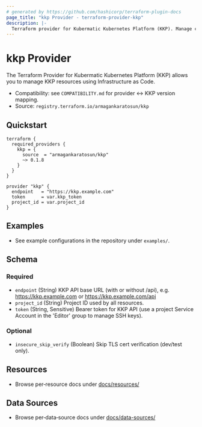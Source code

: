 ```yaml
---
# generated by https://github.com/hashicorp/terraform-plugin-docs
page_title: "kkp Provider - terraform-provider-kkp"
description: |-
  Terraform provider for Kubermatic Kubernetes Platform (KKP). Manage clusters, machine deployments, SSH keys, addons, and applications.
---
```


# kkp Provider

The Terraform Provider for Kubermatic Kubernetes Platform (KKP) allows you to manage KKP resources using Infrastructure as Code.

- Compatibility: see `COMPATIBILITY.md` for provider ↔ KKP version mapping.
- Source: `registry.terraform.io/armagankaratosun/kkp`

## Quickstart

```hcl
terraform {
  required_providers {
    kkp = {
      source  = "armagankaratosun/kkp"
      ~> 0.1.8
    }
  }
}

provider "kkp" {
  endpoint   = "https://kkp.example.com"
  token      = var.kkp_token
  project_id = var.project_id
}
```

## Examples

- See example configurations in the repository under `examples/`.

<!-- schema generated by tfplugindocs -->
## Schema

### Required

- `endpoint` (String) KKP API base URL (with or without /api), e.g. https://kkp.example.com or https://kkp.example.com/api
- `project_id` (String) Project ID used by all resources.
- `token` (String, Sensitive) Bearer token for KKP API (use a project Service Account in the 'Editor' group to manage SSH keys).

### Optional

- `insecure_skip_verify` (Boolean) Skip TLS cert verification (dev/test only).



## Resources

- Browse per‑resource docs under [docs/resources/](docs/resources/)

## Data Sources

- Browse per‑data‑source docs under [docs/data-sources/](docs/data-sources/)
